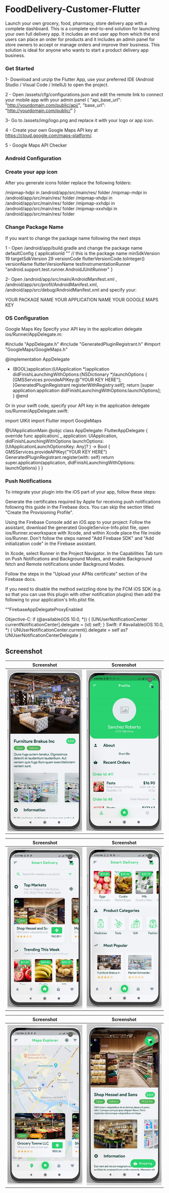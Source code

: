 # FoodDelivery-Customer-Flutter

Launch your own grocery, food, pharmacy, store delivery app with a complete dashboard. This is a complete end-to-end solution for launching your own full delivery app. It includes an end user app from which the end users can place an order for products and it includes an admin panel for store owners to accept or manage orders and improve their business. This solution is ideal for anyone who wants to start a product delivery app business.

### Get Started

1- Download and unzip the Flutter App, use your preferred IDE (Android Studio / Visual Code / IntelliJ) to open the project.

2 - Open /assets/cfg/configurations.json and edit the remote link to connect your mobile app with your admin panel
{
  "api_base_url": "http://yourdomain.com/public/api/",
  "base_url": "http://yourdomain.com/public/"
}

3- Go to /assets/img/logo.png and replace it with your logo or app icon.

4 - Create your own Google Maps API key at https://cloud.google.com/maps-platform/.

5 - Google Maps API Checker

### Android Configuration

### Create your app icon
After you generate icons folder replace the following folders:

/mipmap-hdpi in /android/app/src/main/res/ folder
/mipmap-mdpi in /android/app/src/main/res/ folder
/mipmap-xhdpi in /android/app/src/main/res/ folder
/mipmap-xxhdpi in /android/app/src/main/res/ folder
/mipmap-xxxhdpi in /android/app/src/main/res/ folder

### Change Package Name
If you want to change the package name following the next steps

1 - Open /android/app/build.gradle and change the package name
    defaultConfig {
        applicationId "<REPLACE WITH YOUR PACKAGE NAME>" // this is the package name
        minSdkVersion 19
        targetSdkVersion 29
        versionCode flutterVersionCode.toInteger()
        versionName flutterVersionName
        testInstrumentationRunner "android.support.test.runner.AndroidJUnitRunner"
    }
  
2- Open /android/app/src/main/AndroidManifest.xml , /android/app/src/profil/AndroidManifest.xml, /android/app/src/debug/AndroidManifest.xml and specify your:

YOUR PACKAGE NAME
YOUR APPLICATION NAME
YOUR GOOGLE MAPS KEY

### OS Configuration

Google Maps Key
Specify your API key in the application delegate ios/Runner/AppDelegate.m:

#include "AppDelegate.h"
#include "GeneratedPluginRegistrant.h"
#import "GoogleMaps/GoogleMaps.h"

@implementation AppDelegate

- (BOOL)application:(UIApplication *)application
    didFinishLaunchingWithOptions:(NSDictionary *)launchOptions {
  [GMSServices provideAPIKey:@"YOUR KEY HERE"];
  [GeneratedPluginRegistrant registerWithRegistry:self];
  return [super application:application didFinishLaunchingWithOptions:launchOptions];
}
@end

Or in your swift code, specify your API key in the application delegate ios/Runner/AppDelegate.swift:

import UIKit
import Flutter
import GoogleMaps

@UIApplicationMain
@objc class AppDelegate: FlutterAppDelegate {
  override func application(
    _ application: UIApplication,
    didFinishLaunchingWithOptions launchOptions: [UIApplicationLaunchOptionsKey: Any]?
  ) -> Bool {
    GMSServices.provideAPIKey("YOUR KEY HERE")
    GeneratedPluginRegistrant.register(with: self)
    return super.application(application, didFinishLaunchingWithOptions: launchOptions)
  }
}

### Push Notifications
To integrate your plugin into the iOS part of your app, follow these steps:

Generate the certificates required by Apple for receiving push notifications following this guide in the Firebase docs. You can skip the section titled "Create the Provisioning Profile".

Using the Firebase Console add an iOS app to your project: Follow the assistant, download the generated GoogleService-Info.plist file, open ios/Runner.xcworkspace with Xcode, and within Xcode place the file inside ios/Runner. Don't follow the steps named "Add Firebase SDK" and "Add initialization code" in the Firebase assistant.

In Xcode, select Runner in the Project Navigator. In the Capabilities Tab turn on Push Notifications and Background Modes, and enable Background fetch and Remote notifications under Background Modes.

Follow the steps in the "Upload your APNs certificate" section of the Firebase docs.

If you need to disable the method swizzling done by the FCM iOS SDK (e.g. so that you can use this plugin with other notification plugins) then add the following to your application's Info.plist file.

"<key>"FirebaseAppDelegateProxyEnabled</key>
<false/>

Objective-C:
if (@available(iOS 10.0, *)) {
  [UNUserNotificationCenter currentNotificationCenter].delegate = (id<UNUserNotificationCenterDelegate>) self;
}
Swift:
if #available(iOS 10.0, *) {
  UNUserNotificationCenter.current().delegate = self as? UNUserNotificationCenterDelegate
}

## Screenshot

|                Screenshot               | Screenshot |
|:---------------------------------------:|:-------------------------------------:|
| ![screenshot](screens/screen_1.png)   | ![screenshot](screens/screen_2.png)     |

|                Screenshot               | Screenshot |
|:---------------------------------------:|:-------------------------------------:|
| ![screenshot](screens/screen_3.png)   | ![screenshot](screens/screen_4.png)     |

|                Screenshot               | Screenshot |
|:---------------------------------------:|:-------------------------------------:|
| ![screenshot](screens/screen_5.png)   | ![screenshot](screens/screen_6.png)     |
